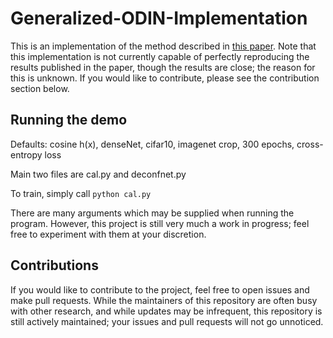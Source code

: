# Generalized-ODIN-Implementation

This is an implementation of the method described in [this paper](https://arxiv.org/pdf/2002.11297.pdf). Note that this implementation is not currently capable of perfectly reproducing the results published in the paper, though the results are close; the reason for this is unknown. If you would like to contribute, please see the contribution section below.

## Running the demo

Defaults: cosine h(x), denseNet, cifar10, imagenet crop, 300 epochs, cross-entropy loss

Main two files are cal.py and deconfnet.py

To train, simply call
```python cal.py ```

There are many arguments which may be supplied when running the program. However, this project is still very much a work in progress; feel free to experiment with them at your discretion.

## Contributions
If you would like to contribute to the project, feel free to open issues and make pull requests. While the maintainers of this repository are often busy with other research, and while updates may be infrequent, this repository is still actively maintained; your issues and pull requests will not go unnoticed.
